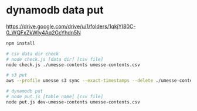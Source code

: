 # dynamodb data put

https://drive.google.com/drive/u/1/folders/1qkjYI80C-0_WQFxZkWIy4Aq2GcYhdn5N

```bash
npm install

# csv data dir check 
# node check.js [data dir] [csv file]
node check.js ./umesse-contents umesse-contents.csv

# s3 put
aws --profile umesse s3 sync --exact-timestamps --delete ./umesse-contents/ s3://dev-umesse-contents/

# dynamodb put
# node put.js [table name] [csv file]
node put.js dev-umesse-contents umesse-contents.csv
```
